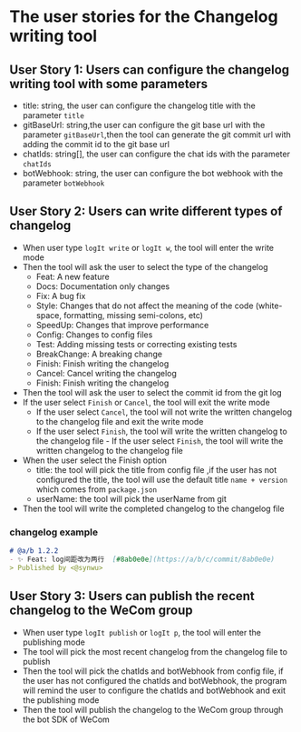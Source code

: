 # The user stories for the Changelog writing tool

## User Story 1: Users can configure the changelog writing tool with some parameters
- title: string, the user can configure the changelog title with the parameter `title`
- gitBaseUrl: string,the user can configure the git base url with the parameter `gitBaseUrl`,then the tool can generate the git commit url with adding the commit id to the git base url 
- chatIds: string[], the user can configure the chat ids with the parameter `chatIds`
- botWebhook: string, the user can configure the bot webhook with the parameter `botWebhook`

## User Story 2: Users can write different types of changelog 
- When user type `logIt write` or `logIt w`, the tool will enter the write mode
- Then the tool will ask the user to select the type of the changelog
  - Feat: A new feature
  - Docs: Documentation only changes
  - Fix: A bug fix
  - Style: Changes that do not affect the meaning of the code (white-space, formatting, missing semi-colons, etc)
  - SpeedUp: Changes that improve performance
  - Config: Changes to config files
  - Test: Adding missing tests or correcting existing tests
  - BreakChange: A breaking change
  - Finish: Finish writing the changelog
  - Cancel: Cancel writing the changelog
  - Finish: Finish writing the changelog
- Then the tool will ask the user to select the commit id from the git log
- If the user select `Finish` or `Cancel`, the tool will exit the write mode
  - If the user select `Cancel`, the tool will not write the written changelog to the changelog file and exit the write mode
  - If the user select `Finish`, the tool will write the written changelog to the changelog file  - If the user select `Finish`, the tool will write the written changelog to the changelog file
- When the user select the Finish option
  - title: the tool will pick the title from config file ,if the user has not configured the title, the tool will use the default title `name + version` which comes from `package.json`
  - userName: the tool will pick the userName from git
- Then the tool will write the completed changelog to the changelog file

### changelog example
```markdown
# @a/b 1.2.2
- ✨ Feat: log间距改为两行  [#8ab0e0e](https://a/b/c/commit/8ab0e0e)
> Published by <@synwu>
```

## User Story 3: Users can publish the recent changelog to the WeCom group
- When user type `logIt publish` or `logIt p`, the tool will enter the publishing mode
- The tool will pick the most recent changelog from the changelog file to publish
- Then the tool will pick the chatIds and botWebhook from config file, if the user has not configured the chatIds and botWebhook, the program will remind the user to configure the chatIds and botWebhook and exit the publishing mode
- Then the tool will publish the changelog to the WeCom group through the bot SDK of WeCom